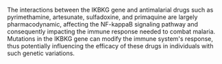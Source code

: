 The interactions between the IKBKG gene and antimalarial drugs such as pyrimethamine, artesunate, sulfadoxine, and primaquine are largely pharmacodynamic, affecting the NF-kappaB signaling pathway and consequently impacting the immune response needed to combat malaria. Mutations in the IKBKG gene can modify the immune system's response, thus potentially influencing the efficacy of these drugs in individuals with such genetic variations.